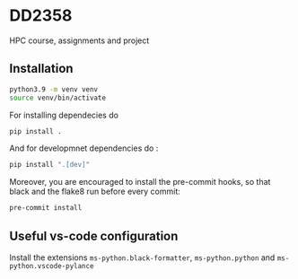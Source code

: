 # DD2358
HPC course, assignments and project
## Installation
```bash
python3.9 -m venv venv  
source venv/bin/activate
```

For installing dependecies do 

```bash
pip install .
```

And for developmnet dependencies do :
```bash
pip install ".[dev]"
```

Moreover, you are encouraged to install the pre-commit hooks, so that black and the flake8 run before every commit:
```bash
pre-commit install
```

## Useful vs-code configuration
Install the extensions `ms-python.black-formatter`, `ms-python.python` and `ms-python.vscode-pylance`

